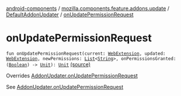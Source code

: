 [android-components](../../index.md) / [mozilla.components.feature.addons.update](../index.md) / [DefaultAddonUpdater](index.md) / [onUpdatePermissionRequest](./on-update-permission-request.md)

# onUpdatePermissionRequest

`fun onUpdatePermissionRequest(current: `[`WebExtension`](../../mozilla.components.concept.engine.webextension/-web-extension/index.md)`, updated: `[`WebExtension`](../../mozilla.components.concept.engine.webextension/-web-extension/index.md)`, newPermissions: `[`List`](https://kotlinlang.org/api/latest/jvm/stdlib/kotlin.collections/-list/index.html)`<`[`String`](https://kotlinlang.org/api/latest/jvm/stdlib/kotlin/-string/index.html)`>, onPermissionsGranted: (`[`Boolean`](https://kotlinlang.org/api/latest/jvm/stdlib/kotlin/-boolean/index.html)`) -> `[`Unit`](https://kotlinlang.org/api/latest/jvm/stdlib/kotlin/-unit/index.html)`): `[`Unit`](https://kotlinlang.org/api/latest/jvm/stdlib/kotlin/-unit/index.html) [(source)](https://github.com/mozilla-mobile/android-components/blob/master/components/feature/addons/src/main/java/mozilla/components/feature/addons/update/AddonUpdater.kt#L201)

Overrides [AddonUpdater.onUpdatePermissionRequest](../-addon-updater/on-update-permission-request.md)

See [AddonUpdater.onUpdatePermissionRequest](../-addon-updater/on-update-permission-request.md)

